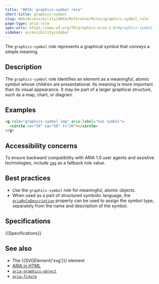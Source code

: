 ```yaml
---
title: "ARIA: graphics-symbol role"
short-title: graphics-symbol
slug: Web/Accessibility/ARIA/Reference/Roles/graphics-symbol_role
page-type: aria-role
spec-urls: https://www.w3.org/TR/graphics-aria-1.0/#graphics-symbol
sidebar: accessibilitysidebar
---
```


The `graphics-symbol` role represents a graphical symbol that conveys a simple meaning.

## Description

The `graphics-symbol` role identifies an element as a meaningful, atomic symbol whose children are presentational. Its meaning is more important than its visual appearance. It may be part of a larger graphical structure, such as a map, chart, or diagram.

## Examples

```html
<g role="graphics-symbol img" aria-label="Sun symbol">
  <circle cx="50" cy="50" r="20"></circle>
</g>
```

## Accessibility concerns

To ensure backward compatibility with ARIA 1.0 user agents and assistive technologies, include [`img`](/en-US/docs/Web/Accessibility/ARIA/Reference/Roles/img_role) as a fallback role value.

## Best practices

- Use the `graphics-symbol` role for meaningful, atomic objects.
- When used as a part of structured symbolic language, the [`ariaRoleDescription`](/en-US/docs/Web/API/Element/ariaRoleDescription) property can be used to assign the symbol type, separately from the name and description of the symbol.

## Specifications

{{Specifications}}

## See also

- The {{SVGElement('svg')}} element
- [ARIA in HTML](https://w3c.github.io/html-aria/)
- [`aria-graphics-object`](/en-US/docs/Web/Accessibility/ARIA/Reference/Roles/graphics-object_role)
- [`aria-figure`](/en-US/docs/Web/Accessibility/ARIA/Reference/Roles/figure_role)
